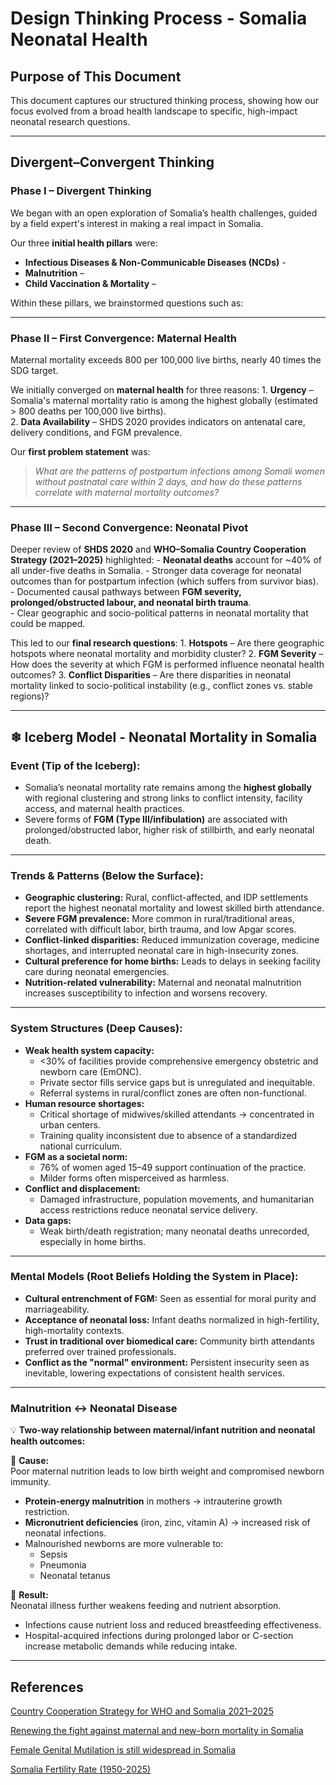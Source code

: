 
# Design Thinking Process - Somalia Neonatal Health

## Purpose of This Document

This document captures our structured thinking process, showing how our focus
evolved from a broad health landscape to specific, high-impact neonatal
research questions.

---

## **Divergent–Convergent Thinking**

### **Phase I – Divergent Thinking**

We began with an open exploration of Somalia’s health challenges, guided by a
field expert's interest in making a real impact in Somalia.

Our three **initial health pillars** were:

- **Infectious Diseases & Non-Communicable Diseases (NCDs)** -
- **Malnutrition** –
- **Child Vaccination & Mortality** –

Within these pillars, we brainstormed questions such as:

---

### **Phase II – First Convergence: Maternal Health**

Maternal mortality exceeds 800 per 100,000 live births, nearly 40 times the
SDG target.

We initially converged on **maternal health** for three reasons:
    1. **Urgency** – Somalia's maternal mortality ratio is among the highest
   globally (estimated > 800 deaths per 100,000 live births).  
    2. **Data Availability** – SHDS 2020 provides indicators on antenatal care,
   delivery conditions, and FGM prevalence.

Our **first problem statement** was:
> *What are the patterns of postpartum infections among Somali women without
postnatal care within 2 days, and how do these patterns correlate with maternal
mortality outcomes?*

---

### **Phase III – Second Convergence: Neonatal Pivot**

Deeper review of **SHDS 2020** and
**WHO–Somalia Country Cooperation Strategy (2021–2025)** highlighted:
    - **Neonatal deaths** account for ~40% of all under-five deaths in Somalia.
    - Stronger data coverage for neonatal outcomes than for postpartum
  infection (which suffers from survivor bias).  
    - Documented causal pathways between
  **FGM severity, prolonged/obstructed labour, and neonatal birth trauma**.  
    - Clear geographic and socio-political patterns in neonatal mortality that
  could be mapped.

This led to our **final research questions**:
    1. **Hotspots** – Are there geographic hotspots where neonatal mortality
   and morbidity cluster?
    2. **FGM Severity** – How does the severity at which FGM is performed
   influence neonatal health outcomes?
    3. **Conflict Disparities** – Are there disparities in neonatal mortality
   linked to socio-political instability (e.g., conflict zones vs. stable regions)?

---

## ❄ Iceberg Model - Neonatal Mortality in Somalia

### **Event (Tip of the Iceberg):**

- Somalia’s neonatal mortality rate remains among the **highest globally**
  with regional clustering and strong links to conflict intensity, facility
  access, and maternal health practices.
- Severe forms of **FGM (Type III/infibulation)** are associated with
  prolonged/obstructed labor, higher risk of stillbirth, and early neonatal death.

---

### **Trends & Patterns (Below the Surface):**

- **Geographic clustering:** Rural, conflict-affected, and IDP settlements
  report the highest neonatal mortality and lowest skilled birth attendance.
- **Severe FGM prevalence:** More common in rural/traditional areas,
  correlated with difficult labor, birth trauma, and low Apgar scores.
- **Conflict-linked disparities:** Reduced immunization coverage, medicine
 shortages, and interrupted neonatal care in high-insecurity zones.
- **Cultural preference for home births:** Leads to delays in seeking
  facility care during neonatal emergencies.
- **Nutrition-related vulnerability:** Maternal and neonatal malnutrition
  increases susceptibility to infection and worsens recovery.

---

### **System Structures (Deep Causes):**

- **Weak health system capacity:**
  - <30% of facilities provide comprehensive emergency obstetric and newborn
  care (EmONC).
  - Private sector fills service gaps but is unregulated and inequitable.
  - Referral systems in rural/conflict zones are often non-functional.
- **Human resource shortages:**
  - Critical shortage of midwives/skilled attendants -> concentrated in urban centers.
  - Training quality inconsistent due to absence of a standardized national curriculum.
- **FGM as a societal norm:**
  - 76% of women aged 15–49 support continuation of the practice.
  - Milder forms often misperceived as harmless.
- **Conflict and displacement:**
  - Damaged infrastructure, population movements, and humanitarian access
  restrictions reduce neonatal service delivery.
- **Data gaps:**
  - Weak birth/death registration; many neonatal deaths unrecorded,
  especially in home births.

---

### **Mental Models (Root Beliefs Holding the System in Place):**

- **Cultural entrenchment of FGM:** Seen as essential for moral purity and marriageability.
- **Acceptance of neonatal loss:** Infant deaths normalized in high-fertility,
  high-mortality contexts.
- **Trust in traditional over biomedical care:** Community birth attendants
  preferred over trained professionals.
- **Conflict as the "normal" environment:** Persistent insecurity seen as
  inevitable, lowering expectations of consistent health services.

---

### **Malnutrition ↔ Neonatal Disease**

💡 **Two-way relationship between maternal/infant nutrition and neonatal health outcomes:**

🥚 **Cause:**  
Poor maternal nutrition leads to low birth weight and compromised newborn immunity.

- **Protein-energy malnutrition** in mothers → intrauterine growth restriction.
- **Micronutrient deficiencies** (iron, zinc, vitamin A) → increased risk of
  neonatal infections.
- Malnourished newborns are more vulnerable to:
  - Sepsis
  - Pneumonia
  - Neonatal tetanus

🐔 **Result:**  
Neonatal illness further weakens feeding and nutrient absorption.

- Infections cause nutrient loss and reduced breastfeeding effectiveness.
- Hospital-acquired infections during prolonged labor or C-section increase
  metabolic demands while reducing intake.

---

## References

[Country Cooperation Strategy for WHO and Somalia 2021–2025](https://applications.emro.who.int/docs/9789290211280-eng.pdf)

[Renewing the fight against maternal and new-born mortality in Somalia](https://somalia.unfpa.org/en/news/renewing-fight-against-maternal-and-new-born-mortality-somalia)

[Female Genital Mutilation is still widespread in Somalia](https://euaa.europa.eu/report-female-genital-mutilation-still-widespread-somalia)

[Somalia Fertility Rate (1950-2025)](https://www.macrotrends.net/global-metrics/countries/som/somalia/fertility-rate)
